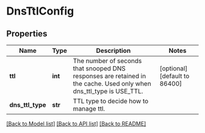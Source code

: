 # DnsTtlConfig

## Properties
Name | Type | Description | Notes
------------ | ------------- | ------------- | -------------
**ttl** | **int** | The number of seconds that snooped DNS responses are retained in the cache. Used only when dns_ttl_type is USE_TTL. | [optional] [default to 86400]
**dns_ttl_type** | **str** | TTL type to decide how to manage ttl. | 

[[Back to Model list]](../README.md#documentation-for-models) [[Back to API list]](../README.md#documentation-for-api-endpoints) [[Back to README]](../README.md)

